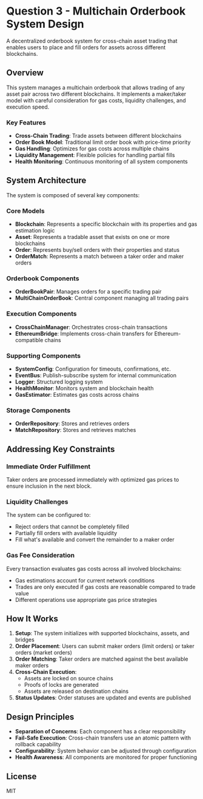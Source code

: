 # Question 3 - Multichain Orderbook System Design

A decentralized orderbook system for cross-chain asset trading that enables users to place and fill orders for assets across different blockchains.

## Overview

This system manages a multichain orderbook that allows trading of any asset pair across two different blockchains. It implements a maker/taker model with careful consideration for gas costs, liquidity challenges, and execution speed.

### Key Features

- **Cross-Chain Trading**: Trade assets between different blockchains
- **Order Book Model**: Traditional limit order book with price-time priority
- **Gas Handling**: Optimizes for gas costs across multiple chains
- **Liquidity Management**: Flexible policies for handling partial fills
- **Health Monitoring**: Continuous monitoring of all system components

## System Architecture

The system is composed of several key components:

### Core Models

- **Blockchain**: Represents a specific blockchain with its properties and gas estimation logic
- **Asset**: Represents a tradable asset that exists on one or more blockchains
- **Order**: Represents buy/sell orders with their properties and status
- **OrderMatch**: Represents a match between a taker order and maker orders

### Orderbook Components

- **OrderBookPair**: Manages orders for a specific trading pair
- **MultiChainOrderBook**: Central component managing all trading pairs

### Execution Components

- **CrossChainManager**: Orchestrates cross-chain transactions
- **EthereumBridge**: Implements cross-chain transfers for Ethereum-compatible chains

### Supporting Components

- **SystemConfig**: Configuration for timeouts, confirmations, etc.
- **EventBus**: Publish-subscribe system for internal communication
- **Logger**: Structured logging system
- **HealthMonitor**: Monitors system and blockchain health
- **GasEstimator**: Estimates gas costs across chains

### Storage Components

- **OrderRepository**: Stores and retrieves orders
- **MatchRepository**: Stores and retrieves matches

## Addressing Key Constraints

### Immediate Order Fulfillment

Taker orders are processed immediately with optimized gas prices to ensure inclusion in the next block.

### Liquidity Challenges

The system can be configured to:

- Reject orders that cannot be completely filled
- Partially fill orders with available liquidity
- Fill what's available and convert the remainder to a maker order

### Gas Fee Consideration

Every transaction evaluates gas costs across all involved blockchains:

- Gas estimations account for current network conditions
- Trades are only executed if gas costs are reasonable compared to trade value
- Different operations use appropriate gas price strategies

## How It Works

1. **Setup**: The system initializes with supported blockchains, assets, and bridges
2. **Order Placement**: Users can submit maker orders (limit orders) or taker orders (market orders)
3. **Order Matching**: Taker orders are matched against the best available maker orders
4. **Cross-Chain Execution**:
   - Assets are locked on source chains
   - Proofs of locks are generated
   - Assets are released on destination chains
5. **Status Updates**: Order statuses are updated and events are published

## Design Principles

- **Separation of Concerns**: Each component has a clear responsibility
- **Fail-Safe Execution**: Cross-chain transfers use an atomic pattern with rollback capability
- **Configurability**: System behavior can be adjusted through configuration
- **Health Awareness**: All components are monitored for proper functioning

## License

MIT

